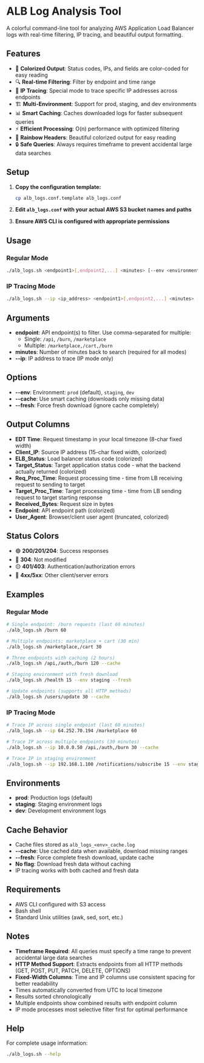 # ALB Log Analysis Tool

A colorful command-line tool for analyzing AWS Application Load Balancer logs with real-time filtering, IP tracing, and beautiful output formatting.

## Features

- 🌈 **Colorized Output**: Status codes, IPs, and fields are color-coded for easy reading
- 🔍 **Real-time Filtering**: Filter by endpoint and time range
- 🎯 **IP Tracing**: Special mode to trace specific IP addresses across endpoints
- 🏗️ **Multi-Environment**: Support for prod, staging, and dev environments  
- 📊 **Smart Caching**: Caches downloaded logs for faster subsequent queries
- ⚡ **Efficient Processing**: O(n) performance with optimized filtering
- 🌈 **Rainbow Headers**: Beautiful colorized output for easy reading
- 🔒 **Safe Queries**: Always requires timeframe to prevent accidental large data searches

## Setup

1. **Copy the configuration template:**
   ```bash
   cp alb_logs.conf.template alb_logs.conf
   ```

2. **Edit `alb_logs.conf` with your actual AWS S3 bucket names and paths**

3. **Ensure AWS CLI is configured with appropriate permissions**

## Usage

### Regular Mode
```bash
./alb_logs.sh <endpoint1>[,endpoint2,...] <minutes> [--env <environment>] [--cache|--fresh]
```

### IP Tracing Mode
```bash
./alb_logs.sh --ip <ip_address> <endpoint1>[,endpoint2,...] <minutes> [--env <environment>] [--cache|--fresh]
```

## Arguments

- **endpoint**: API endpoint(s) to filter. Use comma-separated for multiple:
  - Single: `/api`, `/burn`, `/marketplace`
  - Multiple: `/marketplace,/cart,/burn`
- **minutes**: Number of minutes back to search (required for all modes)
- **--ip**: IP address to trace (IP mode only)

## Options

- **--env**: Environment: `prod` (default), `staging`, `dev`
- **--cache**: Use smart caching (downloads only missing data)
- **--fresh**: Force fresh download (ignore cache completely)

## Output Columns

- **EDT Time**: Request timestamp in your local timezone (8-char fixed width)
- **Client_IP**: Source IP address (15-char fixed width, colorized)
- **ELB_Status**: Load balancer status code (colorized)
- **Target_Status**: Target application status code - what the backend actually returned (colorized)
- **Req_Proc_Time**: Request processing time - time from LB receiving request to sending to target
- **Target_Proc_Time**: Target processing time - time from LB sending request to target starting response
- **Received_Bytes**: Request size in bytes
- **Endpoint**: API endpoint path (colorized)
- **User_Agent**: Browser/client user agent (truncated, colorized)

## Status Colors

- 🟢 **200/201/204**: Success responses
- 🔵 **304**: Not modified
- 🟡 **401/403**: Authentication/authorization errors
- 🔴 **4xx/5xx**: Other client/server errors

## Examples

### Regular Mode
```bash
# Single endpoint: /burn requests (last 60 minutes)
./alb_logs.sh /burn 60

# Multiple endpoints: marketplace + cart (30 min)
./alb_logs.sh /marketplace,/cart 30

# Three endpoints with caching (2 hours)
./alb_logs.sh /api,/auth,/burn 120 --cache

# Staging environment with fresh download
./alb_logs.sh /health 15 --env staging --fresh

# Update endpoints (supports all HTTP methods)
./alb_logs.sh /users/update 30 --cache
```

### IP Tracing Mode
```bash
# Trace IP across single endpoint (last 60 minutes)
./alb_logs.sh --ip 64.252.70.194 /marketplace 60

# Trace IP across multiple endpoints (30 minutes)
./alb_logs.sh --ip 10.0.0.50 /api,/auth,/burn 30 --cache

# Trace IP in staging environment
./alb_logs.sh --ip 192.168.1.100 /notifications/subscribe 15 --env staging
```

## Environments

- **prod**: Production logs (default)
- **staging**: Staging environment logs  
- **dev**: Development environment logs

## Cache Behavior

- Cache files stored as `alb_logs_<env>_cache.log`
- **--cache**: Use cached data when available, download missing ranges
- **--fresh**: Force complete fresh download, update cache
- **No flag**: Download fresh data without caching
- IP tracing works with both cached and fresh data

## Requirements

- AWS CLI configured with S3 access
- Bash shell
- Standard Unix utilities (awk, sed, sort, etc.)

## Notes

- **Timeframe Required**: All queries must specify a time range to prevent accidental large data searches
- **HTTP Method Support**: Extracts endpoints from all HTTP methods (GET, POST, PUT, PATCH, DELETE, OPTIONS)
- **Fixed-Width Columns**: Time and IP columns use consistent spacing for better readability
- Times automatically converted from UTC to local timezone
- Results sorted chronologically
- Multiple endpoints show combined results with endpoint column
- IP mode processes most selective filter first for optimal performance

## Help

For complete usage information:
```bash
./alb_logs.sh --help
```
